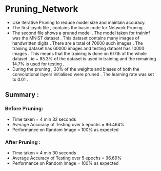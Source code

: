 # Pruning_Network
- Use Iterative Pruning to reduce model size and maintain accuracy. 
- The first ipynb file , contains the basic code for Network Pruning . 
- The second file shows a pruned model . The model taken for traininf was the MNIST dataset . This dataset contains many images of handwritten digits . There are a total of 70000 such images . The training dataset has 60000 images and testing dataset has 10000 images . This means that the training is done on 6/7th of the whole dataset , ie ~ 85.3% of the dataset is used in training and the remaining 14.7% is used for testing . 
- During the pruning , 30% of the weights and biases of both the convolutional layers initialised were pruned . The learning rate was set to 0.01 .
  
## Summary :

### Before Pruning:

- Time taken = 4 min 32 seconds 
- Average Accuracy of Testing over 5 epochs = 96.494% 
- Performance on Random Image = 100% as expected
  
### After Pruning :

- Time taken = 4 min 30 seconds
- Average Accuracy of Testing over 5 epochs = 96.69%
- Performance on Random Image = 100% as expected 

